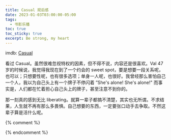 ```yaml
---
title: Casual 观后感
date: 2023-01-03T03:00:00-05:00
tags:
  - 书影乐播
toc: true
toc_sticky: true
excerpt: Be strong, my heart
---
```


imdb: [Casual](https://www.imdb.com/title/tt4577466/)

看过 Casual。虽然很难忽视特权的因素，但不得不说，内容还是很喜欢。Val 47岁的时候说，我觉得我现在到了一个约会的 sweet spot，要是想要一段关系呢，也可以；只想要性呢，也有很多选项；单身一人呢，也很好。我曾经那么害怕自己一个人，我以为自己头上有一个牌子不停闪着 ”She's alone! She's alone!" 而事实是，人们都在忙着担心自己头上的牌子，甚至注意不到你的。

那一刻真的感到无比 liberating。就算一辈子都搞不清楚，其实也无所谓。不求结果，人生就不再有那么多畏惧。自己想要的东西，一定要张口动手去争取。不然这辈子算是活什么呢。

{% comment %}


{% endcomment %}
